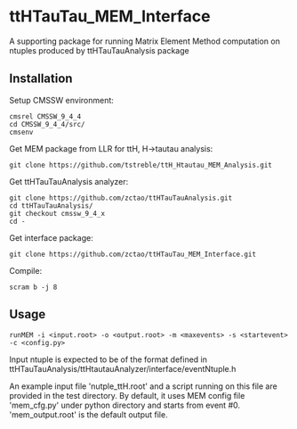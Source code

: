 # ttHTauTau_MEM_Interface

A supporting package for running Matrix Element Method computation on ntuples produced by ttHTauTauAnalysis package

## Installation

Setup CMSSW environment:
	  
	cmsrel CMSSW_9_4_4
	cd CMSSW_9_4_4/src/
	cmsenv

Get MEM package from LLR for ttH, H->tautau analysis:
	
	git clone https://github.com/tstreble/ttH_Htautau_MEM_Analysis.git

Get ttHTauTauAnalysis analyzer:

	git clone https://github.com/zctao/ttHTauTauAnalysis.git
	cd ttHTauTauAnalysis/
	git checkout cmssw_9_4_x
	cd -

Get interface package:

	git clone https://github.com/zctao/ttHTauTau_MEM_Interface.git

Compile:

	scram b -j 8

## Usage

	runMEM -i <input.root> -o <output.root> -m <maxevents> -s <startevent> -c <config.py>

Input ntuple is expected to be of the format defined in ttHTauTauAnalysis/ttHtautauAnalyzer/interface/eventNtuple.h

An example input file 'nutple_ttH.root' and a script running on this file are provided in the test directory. By default, it uses MEM config file 'mem_cfg.py' under python directory and starts from event #0. 'mem_output.root' is the default output file.
